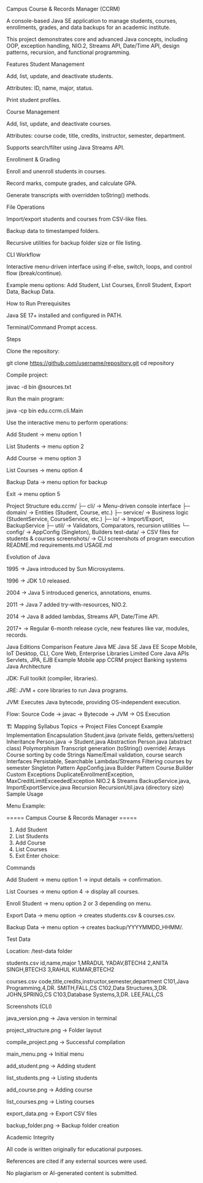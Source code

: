 Campus Course & Records Manager (CCRM)

A console-based Java SE application to manage students, courses, enrollments, grades, and data backups for an academic institute.

This project demonstrates core and advanced Java concepts, including OOP, exception handling, NIO.2, Streams API, Date/Time API, design patterns, recursion, and functional programming.

 Features
Student Management

Add, list, update, and deactivate students.

Attributes: ID, name, major, status.

Print student profiles.

Course Management

Add, list, update, and deactivate courses.

Attributes: course code, title, credits, instructor, semester, department.

Supports search/filter using Java Streams API.

Enrollment & Grading

Enroll and unenroll students in courses.

Record marks, compute grades, and calculate GPA.

Generate transcripts with overridden toString() methods.

File Operations

Import/export students and courses from CSV-like files.

Backup data to timestamped folders.

Recursive utilities for backup folder size or file listing.

CLI Workflow

Interactive menu-driven interface using if-else, switch, loops, and control flow (break/continue).

Example menu options: Add Student, List Courses, Enroll Student, Export Data, Backup Data.

 How to Run
Prerequisites

Java SE 17+ installed and configured in PATH.

Terminal/Command Prompt access.

Steps

Clone the repository:

git clone https://github.com/username/repository.git
cd repository


Compile project:

javac -d bin @sources.txt


Run the main program:

java -cp bin edu.ccrm.cli.Main


Use the interactive menu to perform operations:

Add Student → menu option 1

List Students → menu option 2

Add Course → menu option 3

List Courses → menu option 4

Backup Data → menu option for backup

Exit → menu option 5

 Project Structure
edu.ccrm/
 ├─ cli/        → Menu-driven console interface
 ├─ domain/     → Entities (Student, Course, etc.)
 ├─ service/    → Business logic (StudentService, CourseService, etc.)
 ├─ io/         → Import/Export, BackupService
 ├─ util/       → Validators, Comparators, recursion utilities
 └─ config/     → AppConfig (Singleton), Builders
test-data/       → CSV files for students & courses
screenshots/     → CLI screenshots of program execution
README.md
requirements.md
USAGE.md

 Evolution of Java

1995 → Java introduced by Sun Microsystems.

1996 → JDK 1.0 released.

2004 → Java 5 introduced generics, annotations, enums.

2011 → Java 7 added try-with-resources, NIO.2.

2014 → Java 8 added lambdas, Streams API, Date/Time API.

2017+ → Regular 6-month release cycle, new features like var, modules, records.

 Java Editions Comparison
Feature	Java ME	Java SE	Java EE
Scope	Mobile, IoT	Desktop, CLI, Core	Web, Enterprise
Libraries	Limited	Core Java APIs	Servlets, JPA, EJB
Example	Mobile app	CCRM project	Banking systems
 Java Architecture

JDK: Full toolkit (compiler, libraries).

JRE: JVM + core libraries to run Java programs.

JVM: Executes Java bytecode, providing OS-independent execution.

Flow: Source Code → javac → Bytecode → JVM → OS Execution

🏗️ Mapping Syllabus Topics → Project Files
Concept	Example Implementation
Encapsulation	Student.java (private fields, getters/setters)
Inheritance	Person.java → Student.java
Abstraction	Person.java (abstract class)
Polymorphism	Transcript generation (toString() override)
Arrays	Course sorting by code
Strings	Name/Email validation, course search
Interfaces	Persistable, Searchable<T>
Lambdas/Streams	Filtering courses by semester
Singleton Pattern	AppConfig.java
Builder Pattern	Course.Builder
Custom Exceptions	DuplicateEnrollmentException, MaxCreditLimitExceededException
NIO.2 & Streams	BackupService.java, ImportExportService.java
Recursion	RecursionUtil.java (directory size)
 Sample Usage

Menu Example:

===== Campus Course & Records Manager =====
1. Add Student
2. List Students
3. Add Course
4. List Courses
5. Exit
Enter choice:


Commands

Add Student → menu option 1 → input details → confirmation.

List Courses → menu option 4 → display all courses.

Enroll Student → menu option 2 or 3 depending on menu.

Export Data → menu option → creates students.csv & courses.csv.

Backup Data → menu option → creates backup/YYYYMMDD_HHMM/.

 Test Data

Location: /test-data folder

students.csv
id,name,major
1,MRADUL YADAV,BTECH4
2,ANITA SINGH,BTECH3
3,RAHUL KUMAR,BTECH2

courses.csv
code,title,credits,instructor,semester,department
C101,Java Programming,4,DR. SMITH,FALL,CS
C102,Data Structures,3,DR. JOHN,SPRING,CS
C103,Database Systems,3,DR. LEE,FALL,CS

 Screenshots (CLI)

java_version.png → Java version in terminal

project_structure.png → Folder layout

compile_project.png → Successful compilation

main_menu.png → Initial menu

add_student.png → Adding student

list_students.png → Listing students

add_course.png → Adding course

list_courses.png → Listing courses

export_data.png → Export CSV files

backup_folder.png → Backup folder creation

Academic Integrity

All code is written originally for educational purposes.

References are cited if any external sources were used.

No plagiarism or AI-generated content is submitted.